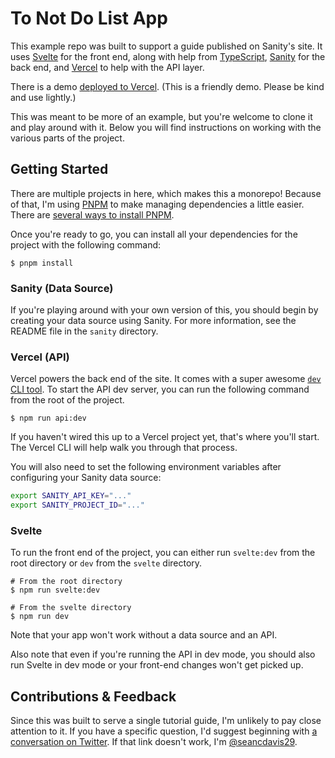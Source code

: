 # To Not Do List App

This example repo was built to support a guide published on Sanity's site. It uses [Svelte](https://svelte.dev/) for the front end, along with help from [TypeScript](https://www.typescriptlang.org/), [Sanity](https://www.sanity.io/) for the back end, and [Vercel](https://vercel.com/) to help with the API layer.

There is a demo [deployed to Vercel](https://svelte-sanity-tonotdo.vercel.app/). (This is a friendly demo. Please be kind and use lightly.)

This was meant to be more of an example, but you're welcome to clone it and play around with it. Below you will find instructions on working with the various parts of the project.

## Getting Started

There are multiple projects in here, which makes this a monorepo! Because of that, I'm using [PNPM](https://pnpm.js.org/) to make managing dependencies a little easier. There are [several ways to install PNPM](https://pnpm.js.org/en/installation).

Once you're ready to go, you can install all your dependencies for the project with the following command:

    $ pnpm install

### Sanity (Data Source)

If you're playing around with your own version of this, you should begin by creating your data source using Sanity. For more information, see the README file in the `sanity` directory.

### Vercel (API)

Vercel powers the back end of the site. It comes with a super awesome [`dev` CLI tool](https://vercel.com/docs/cli#commands/dev). To start the API dev server, you can run the following command from the root of the project.

    $ npm run api:dev

If you haven't wired this up to a Vercel project yet, that's where you'll start. The Vercel CLI will help walk you through that process.

You will also need to set the following environment variables after configuring your Sanity data source:

```bash
export SANITY_API_KEY="..."
export SANITY_PROJECT_ID="..."
```

### Svelte

To run the front end of the project, you can either run `svelte:dev` from the root directory or `dev` from the `svelte` directory.

    # From the root directory
    $ npm run svelte:dev

    # From the svelte directory
    $ npm run dev

Note that your app won't work without a data source and an API.

Also note that even if you're running the API in dev mode, you should also run Svelte in dev mode or your front-end changes won't get picked up.

## Contributions & Feedback

Since this was built to serve a single tutorial guide, I'm unlikely to pay close attention to it. If you have a specific question, I'd suggest beginning with [a conversation on Twitter](https://twitter.com/messages/23583938-23583938). If that link doesn't work, I'm [@seancdavis29](https://twitter.com/seancdavis29).
